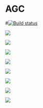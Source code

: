 # AGC
#[![Build status](https://build.appcenter.ms/v0.1/apps/faa40797-0abf-4272-9f55-46154043c20e/branches/master/badge)](https://appcenter.ms)

![](/home/peter-pc/AndroidStudioProjects/ArcGBot/screenshots/agc_1.png) 

![](/home/peter-pc/AndroidStudioProjects/ArcGBot/screenshots/agc_2_1.png) 

![](/home/peter-pc/AndroidStudioProjects/ArcGBot/screenshots/agc_2.png) 

![](/home/peter-pc/AndroidStudioProjects/ArcGBot/screenshots/agc_3_1.png) 

![](/home/peter-pc/AndroidStudioProjects/ArcGBot/screenshots/agc_3.png) 

![](/home/peter-pc/AndroidStudioProjects/ArcGBot/screenshots/agc_4.png) 

![](/home/peter-pc/AndroidStudioProjects/ArcGBot/screenshots/agc_5.png) 

![](/home/peter-pc/AndroidStudioProjects/ArcGBot/screenshots/agc_6.png) 